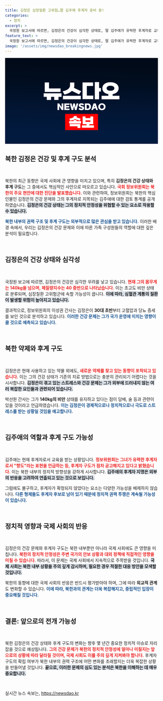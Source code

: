 ```yaml
---
title: 김정은 심장질환 고위험…딸 김주애 후계자 준비 중!
categories:
  - 정치
excerpt: >
  국정원 보고서에 따르면, 김정은의 건강이 심각한 상태로, 딸 김주애가 유력한 후계자로 교육받고 있다고 밝혀졌다. 북한의 후계자 구도가 어떻게 변화할지 주목된다!
feature_text: >
  국정원 보고서에 따르면, 김정은의 건강이 심각한 상태로, 딸 김주애가 유력한 후계자로 교육받고 있다고 밝혀졌다. 북한의 후계자 구도가 어떻게 변화할지 주목된다!
image: '/assets/img/newsdao_breakingnews.jpg'
---
```


<p><img src="/assets/img/newsdao_breakingnews.jpg" alt="firstkoreanews 속보" /></p>

<h2 data-ke-size="size26">북한 김정은 건강 및 후계 구도 분석</h2>

<p data-ke-size="size16">&nbsp;</p>

<p>북한의 최근 동향은 국제 사회에 큰 영향을 미치고 있으며, 특히 <strong>김정은의 건강 상태와 후계 구도</strong>는 그 중에서도 핵심적인 사안으로 떠오르고 있습니다. <b><span style="color: #ee2323;">국회 정보위원회는 북한의 주요 현안에 대한 진단을 발표했습니다.</span></b> 이와 관련하여, 정보위원회는 북한의 핵심 인물인 김정은의 건강 문제와 그의 후계자로 지목되는 김주애에 대한 검토 통계를 공개하였습니다. <b><span style="background-color: #21538527;">김정은의 건강 상태는 그의 정치적 안정성을 위협할 수 있는 요소로 작용할 수 있습니다.</span></b></p>

<p><b><span style="color: #1a5490;">북한 내부의 권력 구조 및 후계 구도는 외부적으로 많은 관심을 받고 있습니다.</span></b> 이러한 배경 속에서, 우리는 김정은의 건강 문제와 이에 따른 가족 구성원들의 역할에 대한 깊은 분석이 필요합니다. </p>

<p data-ke-size="size16">&nbsp;</p>

<h2 data-ke-size="size26">김정은의 건강 상태와 심각성</h2>

<p data-ke-size="size16">&nbsp;</p>

<p>국정원 보고에 따르면, 김정은의 건강은 심각한 우려를 낳고 있습니다. <b><span style="color: #ee2323;">현재 그의 몸무게는 140kg을 넘으며, 체질량지수는 40 중반으로 나타났습니다.</span></b> 이는 초고도 비만 상태로 분류되며, 심장질환 고위험군에 속할 가능성이 큽니다. <b><span style="background-color: #21538527;">이에 따라, 심혈관 계통의 질환이 발생할 위험이 높아지고 있습니다.</span></b> </p>

<p>결과적으로, 정보위원회의 이성권 간사는 김정은이 <strong>30대 초반</strong>부터 고혈압과 당뇨 증세를 보인 것으로 분석하고 있습니다. <b><span style="color: #1a5490;">이러한 건강 문제는 그가 국가 운영에 미치는 영향이 클 것으로 예측되고 있습니다.</span></b> </p>

<p data-ke-size="size16">&nbsp;</p>

<h2 data-ke-size="size26">북한 약제와 후계 구도</h2>

<p data-ke-size="size16">&nbsp;</p>

<p>김정은은 현재 사용하고 있는 약물 외에도,<b><span style="color: #ee2323;"> 새로운 약제를 찾고 있는 동향이 포착되고 있습니다.</span></b> 이는 그의 건강 상태가 기존의 치료 방법으로는 충분히 관리되기 어렵다는 것을 시사합니다. <b><span style="background-color: #21538527;">김정은이 겪고 있는 스트레스와 건강 문제는 그가 외부에 드러내지 않는 여러 복잡한 요인들과 관련되어 있습니다.</span></b> </p>

<p>박선원 간사는 그가 <strong>140kg의 비만</strong> 상태를 유지하고 있다는 점이 담배, 술 등과 관련이 있을 것이라고 언급하였습니다. <b><span style="color: #1a5490;">이는 김정은이 경제적으로나 정치적으로나 극도로 스트레스를 받는 상황일 것임을 예고합니다.</span></b> </p>

<p data-ke-size="size16">&nbsp;</p> 

<h2 data-ke-size="size26">김주애의 역할과 후계 구도 가능성</h2>

<p data-ke-size="size16">&nbsp;</p>

<p>김주애는 현재 후계자로서 교육을 받는 상황입니다. <b><span style="color: #ee2323;">정보위원회는 그녀가 유력한 후계자로서 "향도"라는 표현을 언급하는 등, 후계자 구도가 점차 공고해지고 있다고 밝혔습니다.</span></b> 이는 북한 내부의 정치적 방향성을 강하게 시사합니다. <b><span style="background-color: #21538527;">김주애의 후계자 지명은 외부의 반응을 고려하여 연출되고 있는 것으로 보입니다.</span></b> </p>

<p>그럼에도 불구하고, 후계자가 확정되지 않았다는 요소는 다양한 가능성을 배제하지 않습니다. <b><span style="color: #1a5490;">다른 형제들도 후계자 후보로 남아 있기 때문에 정치적 권력 투쟁은 계속될 가능성이 있습니다.</span></b> </p>

<p data-ke-size="size16">&nbsp;</p>

<h2 data-ke-size="size26">정치적 영향과 국제 사회의 반응</h2>

<p data-ke-size="size16">&nbsp;</p>

<p>김정은의 건강 문제와 후계자 구도는 북한 내부뿐만 아니라 국제 사회에도 큰 영향을 미칩니다. <b><span style="color: #ee2323;">북한의 정치적 안정성은 주변 국가의 안보 상황과 대외 정책에 직접적인 영향을 미칠 수 있습니다.</span></b> 따라서, 이 문제는 국제 사회에서 지속적으로 주목받을 것입니다. <b><span style="background-color: #21538527;">국제 사회는 북한 내부 상황을 주의 깊게 감시하며, 필요한 경우 적절한 대응 방안을 모색할 것입니다.</span></b> </p>

<p>북한의 동향에 대한 국제 사회의 반응은 반드시 평가받아야 하며, 그에 따라 <strong>외교적 관계</strong>도 변화할 수 있습니다. <b><span style="color: #1a5490;">이에 따라, 북한과의 관계는 더욱 복잡해지고, 중립적인 입장이 중요해질 것입니다.</span></b></p>

<p data-ke-size="size16">&nbsp;</p>

<h2 data-ke-size="size26">결론: 앞으로의 전개 가능성</h2>

<p data-ke-size="size16">&nbsp;</p>

<p>북한 김정은의 건강 상태와 후계 구도의 변화는 향후 몇 년간 중요한 정치적 이슈로 자리 잡을 것으로 예상됩니다. <b><span style="color: #ee2323;">그의 건강 문제가 북한의 정치적 안정성에 얼마나 미칠지는 앞으로의 상황에 따라 달라질 것이며, 국제 사회도 이를 주의 깊게 지켜봐야 합니다.</span></b> 후계자 구도의 확립 여부가 북한 내부의 권력 구조에 어떤 변화를 초래할지는 더욱 복잡한 상황을 만들어낼 것입니다. <b><span style="background-color: #21538527;">끝으로, 이러한 문제의 심도 있는 분석은 북한을 이해하는 데 매우 중요합니다.</span></b></p>

<p data-ke-size="size16">&nbsp;</p>
실시간 뉴스 속보는, <a href="https://newsdao.kr" rel="dofollow">https://newsdao.kr</a>


